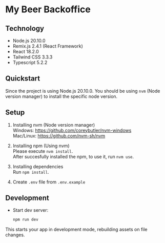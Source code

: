 # My Beer Backoffice

## Technology

- Node.js 20.10.0
- Remix.js 2.4.1 (React Framework)
- React 18.2.0
- Tailwind CSS 3.3.3
- Typescript 5.2.2

## Quickstart

Since the project is using Node.js 20.10.0. You should be using `nvm` (Node version manager) to install the specific node version.

## Setup

1. Installing nvm (Node version manager) \
   Windows: https://github.com/coreybutler/nvm-windows \
   Mac/Linux: https://github.com/nvm-sh/nvm

2. Installing npm (Using nvm) \
   Please execute `nvm install`. \
   After succesfully installed the npm, to use it, run `nvm use`.

3. Installing dependencies \
   Run `npm install`.

4. Create `.env` file from `.env.example`

## Development

- Start dev server:

  ```sh
  npm run dev
  ```

This starts your app in development mode, rebuilding assets on file changes.
